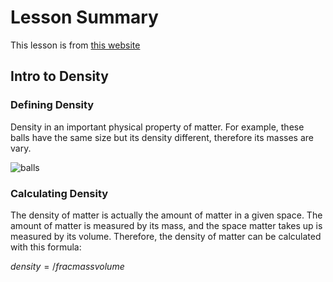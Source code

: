 # Lesson Summary

This lesson is from [this website](https://flexbooks.ck12.org/cbook/ck-12-middle-school-physical-science-flexbook-2.0/section/2.3/primary/lesson/density-ms-ps/)

## Intro to Density 

### Defining Density

Density in an important physical property of matter. 
For example, these balls have the same size but its density different, therefore its masses are vary.  

![balls](balls.png)

### Calculating Density

The density of matter is actually the amount of matter in a given space. The amount of matter is measured by its mass, and the space matter takes up is measured by its volume. Therefore, the density of matter can be calculated with this formula:

$density = /frac{mass}{volume}$
